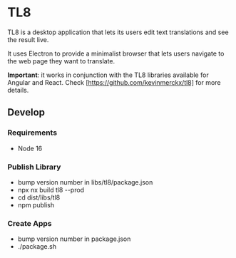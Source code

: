 # TL8

TL8 is a desktop application that lets its users edit text translations and see the result live.

It uses Electron to provide a minimalist browser that lets users navigate to the web page they want to translate.

**Important**: it works in conjunction with the TL8 libraries available for Angular and React. Check [https://github.com/kevinmerckx/tl8] for more details.

## Develop

### Requirements

- Node 16

### Publish Library

- bump version number in libs/tl8/package.json
- npx nx build tl8 --prod
- cd dist/libs/tl8
- npm publish

### Create Apps

- bump version number in package.json
- ./package.sh
